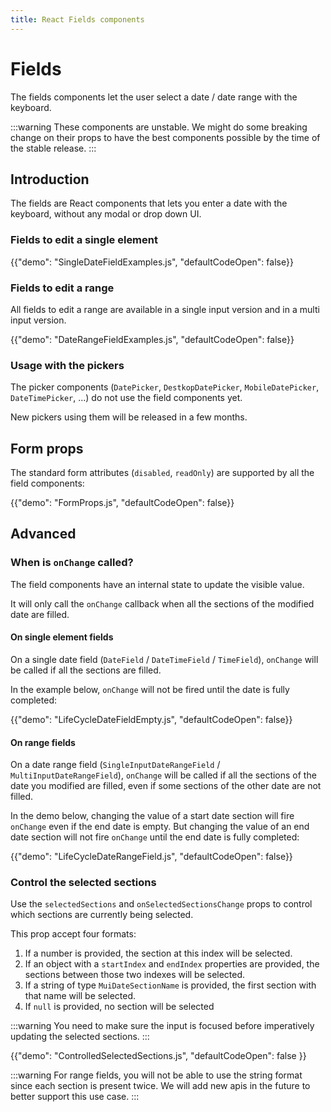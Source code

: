 ```yaml
---
title: React Fields components
---
```


# Fields

<p class="description">The fields components let the user select a date / date range with the keyboard.</p>

:::warning
These components are unstable.
We might do some breaking change on their props to have the best components possible by the time of the stable release.
:::

## Introduction

The fields are React components that lets you enter a date with the keyboard, without any modal or drop down UI.

### Fields to edit a single element

{{"demo": "SingleDateFieldExamples.js", "defaultCodeOpen": false}}

### Fields to edit a range

All fields to edit a range are available in a single input version and in a multi input version.

{{"demo": "DateRangeFieldExamples.js", "defaultCodeOpen": false}}

### Usage with the pickers

The picker components (`DatePicker`, `DestkopDatePicker`, `MobileDatePicker`, `DateTimePicker`, ...) do not use the field components yet.

New pickers using them will be released in a few months.

## Form props

The standard form attributes (`disabled`, `readOnly`) are supported by all the field components:

{{"demo": "FormProps.js", "defaultCodeOpen": false}}

## Advanced

### When is `onChange` called?

The field components have an internal state to update the visible value.

It will only call the `onChange` callback when all the sections of the modified date are filled.

#### On single element fields

On a single date field (`DateField` / `DateTimeField` / `TimeField`),
`onChange` will be called if all the sections are filled.

In the example below, `onChange` will not be fired until the date is fully completed:

{{"demo": "LifeCycleDateFieldEmpty.js", "defaultCodeOpen": false}}

#### On range fields [<span class="plan-pro"></span>](/x/introduction/licensing/#pro-plan)

On a date range field (`SingleInputDateRangeField` / `MultiInputDateRangeField`),
`onChange` will be called if all the sections of the date you modified are filled,
even if some sections of the other date are not filled.

In the demo below, changing the value of a start date section will fire `onChange` even if the end date is empty.
But changing the value of an end date section will not fire `onChange` until the end date is fully completed:

{{"demo": "LifeCycleDateRangeField.js", "defaultCodeOpen": false}}

### Control the selected sections

Use the `selectedSections` and `onSelectedSectionsChange` props to control which sections are currently being selected.

This prop accept four formats:

1. If a number is provided, the section at this index will be selected.
2. If an object with a `startIndex` and `endIndex` properties are provided, the sections between those two indexes will be selected.
3. If a string of type `MuiDateSectionName` is provided, the first section with that name will be selected.
4. If `null` is provided, no section will be selected

:::warning
You need to make sure the input is focused before imperatively updating the selected sections.
:::

{{"demo": "ControlledSelectedSections.js", "defaultCodeOpen": false }}

:::warning
For range fields, you will not be able to use the string format since each section is present twice.
We will add new apis in the future to better support this use case.
:::
